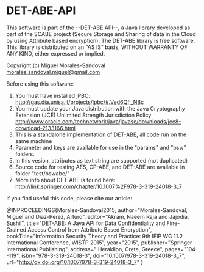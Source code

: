 # DET-ABE-API

 This software is part of the --DET-ABE API--, a Java library developed as part of the SCABE project (Secure Storage and Sharing 
 of data in the Cloud by using  Attribute based encryption).
 The DET-ABE library is free software. This library is distributed on an "AS IS" basis, WITHOUT WARRANTY OF ANY KIND, either expressed or implied.
 
 Copyright (c) Miguel Morales-Sandoval 
 morales.sandoval.miguel@gmail.com


Before using this software:

1. You must have installed jPBC: http://gas.dia.unisa.it/projects/jpbc/#.Ved6Qfl_NBc
2. You must update your Java distribution with the Java Cryptography Extension (JCE) Unlimited Strength Jurisdiction Policy
http://www.oracle.com/technetwork/java/javase/downloads/jce8-download-2133166.html
3. This is a standalone implementation of DET-ABE, all code run on the same machine
4. Parameter and keys are available for use in the "params" and "bsw" folders. 
5. In this vesion, attributes as text string are supported (not duplicated)
6. Source code for testing AES, CP-ABE, and DET-ABE are available in folder "test/bswabe/"
7. More info about DET-ABE is found here:
http://link.springer.com/chapter/10.1007%2F978-3-319-24018-3_7


If you find useful this code, please cite our article:

@INPROCEEDINGS{Morales-Sandoval2015,
author="Morales-Sandoval, Miguel
and Diaz-Perez, Arturo",
editor="Akram, Naeem Raja
and Jajodia, Sushil",
title="DET-ABE: A Java API for Data Confidentiality and Fine-Grained Access Control from Attribute Based Encryption",
bookTitle="Information Security Theory and Practice: 9th IFIP WG 11.2 International Conference, WISTP 2015",
year="2015",
publisher="Springer International Publishing",
address=" Heraklion, Crete, Greece",
pages="104--119",
isbn="978-3-319-24018-3",
doi="10.1007/978-3-319-24018-3_7",
url="http://dx.doi.org/10.1007/978-3-319-24018-3_7"
}




